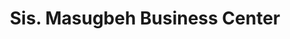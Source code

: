 ---
title: "Sis. Masugbeh Business Center"
url: /gbarnga/sis-masugbeh-business-center/
shop: Lebensmittel
---
